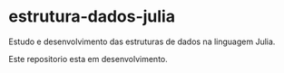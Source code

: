 # estrutura-dados-julia
 Estudo e desenvolvimento das estruturas de dados na linguagem Julia.
 
 Este repositorio esta em desenvolvimento.
